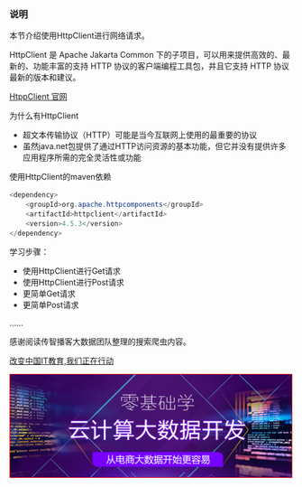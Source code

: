 

### 说明

本节介绍使用HttpClient进行网络请求。

HttpClient 是 Apache Jakarta Common 下的子项目，可以用来提供高效的、最新的、功能丰富的支持 HTTP 协议的客户端编程工具包，并且它支持 HTTP 协议最新的版本和建议。

[HtppClient 官网](http://hc.apache.org/)

为什么有HttpClient
* 超文本传输协议（HTTP）可能是当今互联网上使用的最重要的协议
* 虽然java.net包提供了通过HTTP访问资源的基本功能，但它并没有提供许多应用程序所需的完全灵活性或功能

使用HttpClient的maven依赖
```java
<dependency>
    <groupId>org.apache.httpcomponents</groupId>
    <artifactId>httpclient</artifactId>
    <version>4.5.3</version>
</dependency>
```


学习步骤：
* 使用HttpClient进行Get请求
* 使用HttpClient进行Post请求
* 更简单Get请求
* 更简单Post请求


……

感谢阅读传智播客大数据团队整理的搜索爬虫内容。

[改变中国IT教育,我们正在行动](http://www.itcast.cn?cloud)

<a href="http://www.itcast.cn/subject/cloudzly/index.shtml?cloud">
<img src="img/bd.png" width="500" style="border:1px solid red;"/>
</a>
